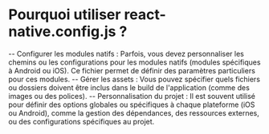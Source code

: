 # Pourquoi utiliser react-native.config.js ?
-- Configurer les modules natifs : Parfois, vous devez personnaliser les chemins ou les configurations pour les modules natifs (modules spécifiques à Android ou iOS). Ce fichier permet de définir des paramètres particuliers pour ces modules.
-- Gérer les assets : Vous pouvez spécifier quels fichiers ou dossiers doivent être inclus dans le build de l'application (comme des images ou des polices).
-- Personnalisation du projet : Il est souvent utilisé pour définir des options globales ou spécifiques à chaque plateforme (iOS ou Android), comme la gestion des dépendances, des ressources externes, ou des configurations spécifiques au projet.
